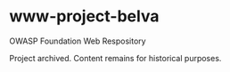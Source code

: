 # www-project-belva
OWASP Foundation Web Respository

Project archived. Content remains for historical purposes.
